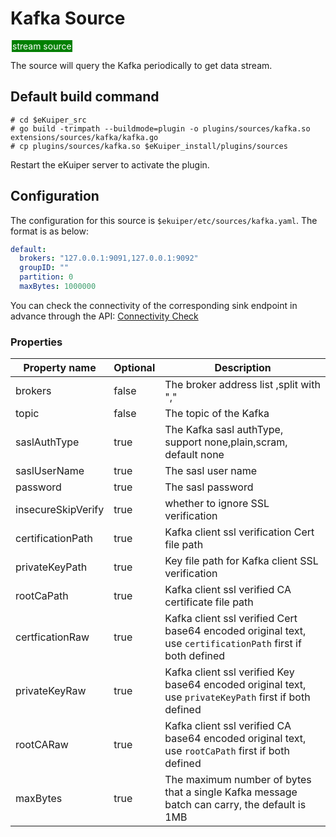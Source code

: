# Kafka Source

<span style="background:green;color:white;padding:1px;margin:2px">stream source</span>

The source will query the Kafka periodically to get data stream.

## Default build command

```shell
# cd $eKuiper_src
# go build -trimpath --buildmode=plugin -o plugins/sources/kafka.so extensions/sources/kafka/kafka.go
# cp plugins/sources/kafka.so $eKuiper_install/plugins/sources
```

Restart the eKuiper server to activate the plugin.

## Configuration

The configuration for this source is `$ekuiper/etc/sources/kafka.yaml`. The format is as below:

```yaml
default:
  brokers: "127.0.0.1:9091,127.0.0.1:9092"
  groupID: ""
  partition: 0
  maxBytes: 1000000
```

You can check the connectivity of the corresponding sink endpoint in advance through the API: [Connectivity Check](../../../api/restapi/connection.md#connectivity-check)

### Properties

| Property name      | Optional | Description                                                                                                |
|--------------------|----------|------------------------------------------------------------------------------------------------------------|
| brokers            | false    | The broker address list ,split with ","                                                                    |
| topic              | false    | The topic of the Kafka                                                                                     |
| saslAuthType       | true     | The Kafka sasl authType, support none,plain,scram, default none                                            |
| saslUserName       | true     | The sasl user name                                                                                         |
| password           | true     | The sasl password                                                                                          |
| insecureSkipVerify | true     | whether to ignore SSL verification                                                                         |
| certificationPath  | true     | Kafka client ssl verification Cert file path                                                               |
| privateKeyPath     | true     | Key file path for Kafka client SSL verification                                                            |
| rootCaPath         | true     | Kafka client ssl verified CA certificate file path                                                         |
| certficationRaw    | true     | Kafka client ssl verified Cert base64 encoded original text, use `certificationPath` first if both defined |
| privateKeyRaw      | true     | Kafka client ssl verified Key base64 encoded original text, use `privateKeyPath` first if both defined     |
| rootCARaw          | true     | Kafka client ssl verified CA base64 encoded original text, use `rootCaPath` first if both defined          |
| maxBytes           | true     | The maximum number of bytes that a single Kafka message batch can carry, the default is 1MB                |
